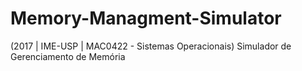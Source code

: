 # Memory-Managment-Simulator
(2017 | IME-USP | MAC0422 - Sistemas Operacionais) Simulador de Gerenciamento de Memória
